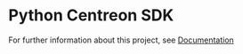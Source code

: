 # Python Centreon SDK

For further information about this project, see [Documentation](https://www.omikron.pw/doc/centreon)

